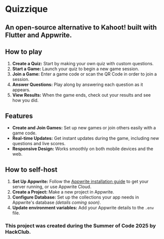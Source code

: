 # Quizzique
## An open-source alternative to Kahoot! built with Flutter and Appwrite.

## How to play
1. **Create a Quiz:** Start by making your own quiz with custom questions.
2. **Start a Game:** Launch your quiz to begin a new game session.
3. **Join a Game:** Enter a game code or scan the QR Code in order to join a session.
4. **Answer Questions:** Play along by answering each question as it appears.
5. **View Results:** When the game ends, check out your results and see how you did.

## Features
- **Create and Join Games:** Set up new games or join others easily with a game code.
- **Real-time Updates:** Get instant updates during the game, including new questions and live scores.
- **Responsive Design:** Works smoothly on both mobile devices and the web.

## How to self-host
1. **Set Up Appwrite:** Follow the [Appwrite installation guide](https://appwrite.io/docs/installation) to get your server running, or use Appwrite Cloud.
2. **Create a Project:** Make a new project in Appwrite.
3. **Configure Database:** Set up the collections your app needs in Appwrite's database *(details coming soon)*.
4. **Update environment variables:** Add your Appwrite details to the `.env` file.

### This project was created during the Summer of Code 2025 by HackClub.